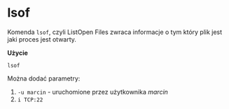 # lsof
Komenda `lsof`, czyli ListOpen Files zwraca informacje o tym który plik jest jaki proces jest otwarty.

**Użycie**

`lsof`

Można dodać parametry:
1. `-u marcin` - uruchomione przez użytkownika *marcin*
2. `i TCP:22`